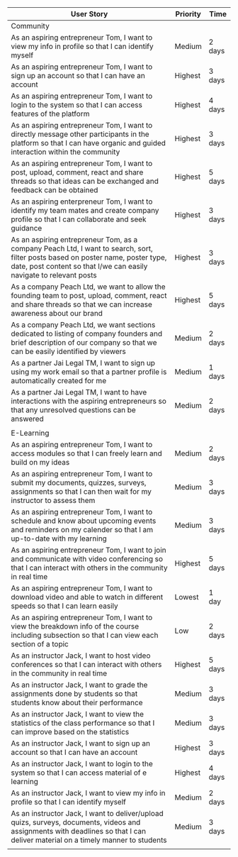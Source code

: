 | User Story |Priority| Time |
| ---------- | -------- |-------- |
| Community |
| As an aspiring entrepreneur Tom, I want to view my info in profile so that I can identify myself | Medium| 2 days |
| As an aspiring entrepreneur Tom, I want to sign up an account so that I can have an account| Highest | 3 days |
| As an aspiring entrepreneur Tom, I want to login to the system so that I can access features of the platform| Highest | 4 days |
| As an aspiring entrepreneur Tom, I want to directly message other participants in the platform so that I can have organic and guided interaction within the community | Highest | 3 days| 
| As an aspiring entrepreneur Tom, I want to post, upload, comment, react and share threads so that ideas can be exchanged and feedback can be obtained | Highest | 5 days |
| As an aspiring enterpreneur Tom, I want to identify my team mates and create company profile so that I can collaborate and seek guidance | Highest | 3 days |
| As an aspiring entrepreneur Tom, as a company Peach Ltd, I want to search, sort, filter posts based on poster name, poster type, date, post content so that I/we can easily navigate to relevant posts | Highest | 3 days|
| As a company Peach Ltd, we want to allow the founding team to post, upload, comment, react and share threads so that we can increase awareness about our brand | Highest | 5 days |
| As a company Peach Ltd, we want sections dedicated to listing of company founders and brief description of our company so that we can be easily identified by viewers | Medium | 2 days |
| As a partner Jai Legal TM, I want to sign up using my work email so that a partner profile is automatically created for me | Medium | 1 days |
| As a partner Jai Legal TM, I want to have interactions with the aspiring entrepreneurs so that any unresolved questions can be answered | Medium | 2 days |
|            |
| E-Learning |
| As an aspiring entrepreneur Tom, I want to access modules so that I can freely learn and build on my ideas | Medium | 2 days |
| As an aspiring entrepreneur Tom, I want to submit my documents, quizzes, surveys, assignments so that I can then wait for my instructor to assess them | Medium | 3 days |
| As an aspiring entrepreneur Tom, I want to schedule and know about upcoming events and reminders on my calender so that I am up-to-date with my learning | Medium | 3 days
| As an aspiring entrepreneur Tom, I want to join and communicate with video conferencing so that I can interact with others in the community in real time | Highest | 5 days |
| As an aspiring entrepreneur Tom, I want to download video and able to watch in different speeds so that I can learn easily| Lowest | 1 day |
| As an aspiring entrepreneur Tom, I want to view the breakdown info of the course including subsection so that I can view each section of a topic| Low | 2 days |
| As an instructor Jack, I want to host video conferences so that I can interact with others in the community in real time | Highest | 5 days |
| As an instructor Jack, I want to grade the assignments done by students so that students know about their performance | Medium | 3 days |
| As an instructor Jack, I want to view the statistics of the class performance so that I can improve based on the statistics | Medium | 3 days |
| As an instructor Jack, I want to sign up an account so that I can have an account| Highest | 3 days |
| As an instructor Jack, I want to login to the system so that I can access material of e learning| Highest | 4 days |
| As an instructor Jack, I want to view my info in profile so that I can identify myself | Medium| 2 days |
| As an instructor Jack, I want to deliver/upload quizs, surveys, documents, videos and assignments with deadlines so that I can deliver material on a timely manner to students| Medium | 3 days|
||


